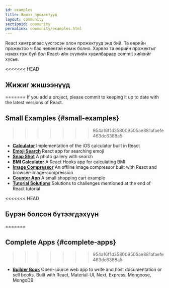 ```yaml
---
id: examples
title: Жишээ прожектууд
layout: community
sectionid: community
permalink: community/examples.html
---
```


React хамтралаас үүсгэсэн олон прожектууд энд бий. Та өөрийн прожектоо ч бас чөлөөтэй нэмж болно. Хэрвээ та өөрийн прожектыг нэмэх гэж буй бол React-ийн сүүлийн хувилбараар commit хийхийг хүсье.

<<<<<<< HEAD
## Жижиг жишээнүүд
=======
If you add a project, please commit to keeping it up to date with the latest versions of React.

## Small Examples {#small-examples}
>>>>>>> 954a16f1d358009505ae881afaefe463dc6388a5

* **[Calculator](https://github.com/ahfarmer/calculator)** Implementation of the iOS calculator built in React
* **[Emoji Search](https://github.com/ahfarmer/emoji-search)** React app for searching emoji
* **[Snap Shot](https://github.com/Yog9/SnapShot)** A photo gallery with search
* **[BMI Calculator](https://github.com/GermaVinsmoke/bmi-calculator)** A React Hooks app for calculating BMI
* **[Image Compressor](https://github.com/RaulB-masai/react-image-compressor)** An offline image compressor built with React and browser-image-compression
* **[Counter App](https://github.com/arnab-datta/counter-app)** A small shopping cart example
* **[Tutorial Solutions](https://github.com/harman052/react-tutorial-solutions)** Solutions to challenges mentioned at the end of React tutorial

<<<<<<< HEAD
## Бүрэн болсон бүтээгдэхүүн
=======
## Complete Apps {#complete-apps}
>>>>>>> 954a16f1d358009505ae881afaefe463dc6388a5

* **[Builder Book](https://github.com/builderbook/builderbook)** Open-source web app to write and host documentation or sell books. Built with React, Material-UI, Next, Express, Mongoose, MongoDB
